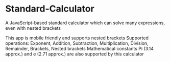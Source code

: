 # Standard-Calculator
A JavaScript-based standard calculator which can solve many expressions, even with nested brackets

This app is mobile friendly and supports nested brackets
Supported operations: Exponent, Addition, Subtraction, Multiplication, Division, Remainder, Brackets, Nested brackets
Mathematical constants Pi (3.14 approx.) and e (2.71 approx.) are also supported by this calculator
